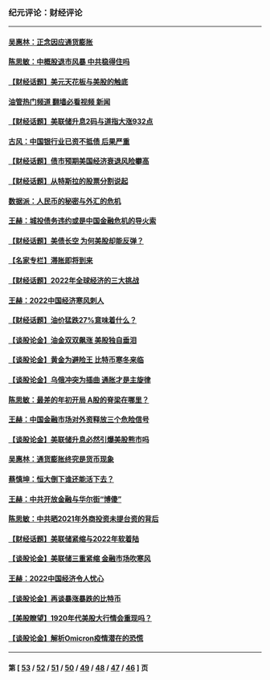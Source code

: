 ### 纪元评论：财经评论
---
#### [吴惠林：正念因应通货膨胀](../../pages/nsc1026/n13750350.md?06050330) 
#### [陈思敏：中概股退市风暴 中共稳得住吗](../../pages/nsc1026/n13738978.md?06050330) 
#### [【财经话题】美元天花板与美股的触底](../../pages/nsc1026/n13736495.md?06050330) 
#### [油管热门频道 翻墙必看视频 新闻](ok?06050330)
#### [【财经话题】美联储升息2码与道指大涨932点](../../pages/nsc1026/n13727377.md?06050330) 
#### [古风：中国银行业已资不抵债 后果严重](../../pages/nsc1026/n13726111.md?06050330) 
#### [【财经话题】债市预期美国经济衰退风险攀高](../../pages/nsc1026/n13698043.md?06050330) 
#### [【财经话题】从特斯拉的股票分割说起](../../pages/nsc1026/n13679733.md?06050330) 
#### [数据派：人民币的秘密与外汇的危机](../../pages/nsc1026/n13667092.md?06050330) 
#### [王赫：城投债务违约或是中国金融危机的导火索](../../pages/nsc1026/n13665322.md?06050330) 
#### [【财经话题】美债长空 为何美股却能反弹？](../../pages/nsc1026/n13665895.md?06050330) 
#### [【名家专栏】滞胀即将到来](../../pages/nsc1026/n13658171.md?06050330) 
#### [【财经话题】2022年全球经济的三大挑战](../../pages/nsc1026/n13654423.md?06050330) 
#### [王赫：2022中国经济寒风刺人](../../pages/nsc1026/n13651403.md?06050330) 
#### [【财经话题】油价猛跌27%意味着什么？](../../pages/nsc1026/n13648767.md?06050330) 
#### [【谈股论金】油金双双飙涨 美股独自垂泪](../../pages/nsc1026/n13631742.md?06050330) 
#### [【谈股论金】黄金为避险王 比特币寒冬来临](../../pages/nsc1026/n13600406.md?06050330) 
#### [【谈股论金】乌俄冲突为插曲 通胀才是主旋律](../../pages/nsc1026/n13576797.md?06050330) 
#### [陈思敏：最差的年初开局 A股的脊梁在哪里？](../../pages/nsc1026/n13558359.md?06050330) 
#### [王赫：中国金融市场对外资释放三个危险信号](../../pages/nsc1026/n13546389.md?06050330) 
#### [【谈股论金】美联储升息必然引爆美股熊市吗](../../pages/nsc1026/n13519194.md?06050330) 
#### [吴惠林：通货膨胀终究是货币现象](../../pages/nsc1026/n13512979.md?06050330) 
#### [蔡慎坤：恒大倒下谁还能活下去？](../../pages/nsc1026/n13501831.md?06050330) 
#### [王赫：中共开放金融与华尔街“博傻”](../../pages/nsc1026/n13501138.md?06050330) 
#### [陈思敏：中共晒2021年外商投资未提台资的背后](../../pages/nsc1026/n13501057.md?06050330) 
#### [【财经话题】美联储紧缩与2022年软着陆](../../pages/nsc1026/n13498354.md?06050330) 
#### [【谈股论金】美联储三重紧缩 金融市场吹寒风](../../pages/nsc1026/n13487202.md?06050330) 
#### [王赫：2022中国经济令人忧心](../../pages/nsc1026/n13480433.md?06050330) 
#### [【谈股论金】再谈暴涨暴跌的比特币](../../pages/nsc1026/n13428036.md?06050330) 
#### [【美股瞭望】1920年代美股大行情会重现吗？](../../pages/nsc1026/n13425425.md?06050330) 
#### [【谈股论金】解析Omicron疫情潜在的恐慌](../../pages/nsc1026/n13403704.md?06050330) 

---
#### 第 [ [53](./53.md?06050330) / [52](./52.md?06050330) / [51](./51.md?06050330) / [50](./50.md?06050330) / [49](./49.md?06050330) / [48](./48.md?06050330) / [47](./47.md?06050330) / [46](./46.md?06050330) ] 页
